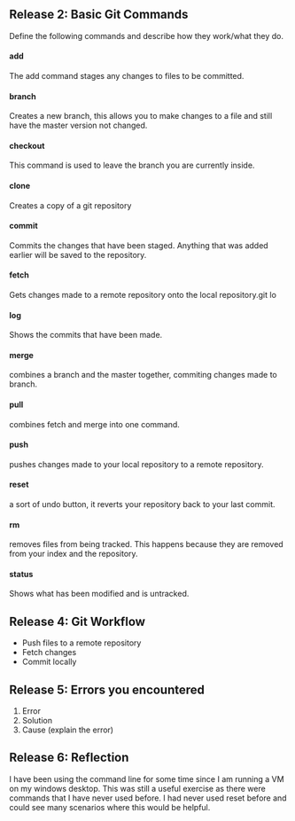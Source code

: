## Release 2: Basic Git Commands
Define the following commands and describe how they work/what they do.  


#### add
The add command stages any changes to files to be committed.

#### branch
Creates a new branch, this allows you to make changes to a file and still have the master version not changed. 

#### checkout
This command is used to leave the branch you are currently inside.

#### clone
Creates a copy of a git repository 

#### commit
Commits the changes that have been staged.  Anything that was added earlier will be saved to the repository.

#### fetch
Gets changes made to a remote repository onto the local repository.git lo

#### log
Shows the commits that have been made.

#### merge
combines a branch and the master together, commiting changes made to branch.

#### pull
combines fetch and merge into one command.

#### push
pushes changes made to your local repository to a remote repository.

#### reset
a sort of undo button, it reverts your repository back to your last commit.

#### rm
removes files from being tracked.  This happens because they are removed from your index and the repository.

#### status
Shows what has been modified and is untracked.

## Release 4: Git Workflow

- Push files to a remote repository
- Fetch changes
- Commit locally

## Release 5: Errors you encountered
1. Error
2. Solution
3. Cause (explain the error)

## Release 6: Reflection
I have been using the command line for some time since I am running a VM on my windows desktop.  This was still a useful exercise as there were commands that I have never used before.  I had never used reset before and could see many scenarios where this would be helpful.  